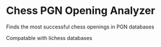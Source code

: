 # Chess PGN Opening Analyzer 

Finds the most successful chess openings in PGN databases

Compatable with lichess databases
